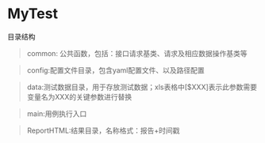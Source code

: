 # MyTest
目录结构
>common: 公共函数，包括：接口请求基类、请求及相应数据操作基类等

>config:配置文件目录，包含yaml配置文件、以及路径配置

>data:测试数据目录，用于存放测试数据；xls表格中[$XXX]表示此参数需要变量名为XXX的关键参数进行替换

>main:用例执行入口

>ReportHTML:结果目录，名称格式：报告+时间戳
